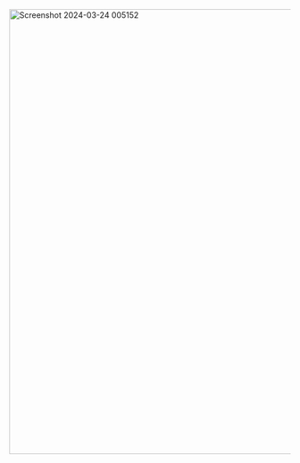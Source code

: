 <img width="798" alt="Screenshot 2024-03-24 005152" src="https://github.com/SuphawadiP/03376836-OOP-2566-Lab-03/assets/144196049/d1047e4e-a07b-4c50-a817-b2acca3cd162">
